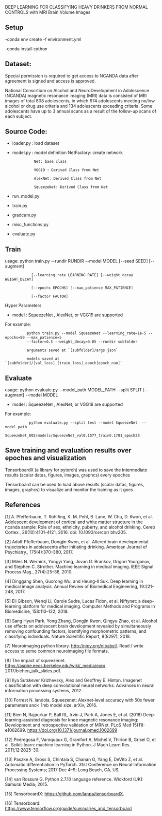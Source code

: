 DEEP LEARNING FOR CLASSIFYING HEAVY DRINKERS FROM NORMAL CONTROLS with MRI Brain Volume Images

## Setup

-conda env create -f environment.yml

-conda install cython

## Dataset: 
Special permission is required to get access to NCANDA data after agreement is signed and access is approved. 

National Consortium on Alcohol and NeuroDevelopment in Adolescence (NCANDA) magnetic
resonance imaging (MRI) data is consisted of MRI images of total 808 adolescents, in which 674
adolescents meeting no/low alcohol or drug use criteria and 134 adolescents exceeding criteria.
Some adolescents have up to 3 annual scans as a result of the follow-up scans of each subject.


## Source Code: 
- loader.py : load dataset 
- model.py : model definition
                NetFactory: create network
                
                Net: base class
                
                VGG19 : Derived Class from Net
                
                AlexNet: Derived Class from Net
                
                SqueezeNet: Derived Class from Net
- run_model.py
- train.py
- gradcam.py
- misc_functions.py
- evaluate.py

## Train
usage: python train.py --rundir RUNDIR --model MODEL [--seed SEED] [--augment]

                [--learning_rate LEARNING_RATE] [--weight_decay WEIGHT_DECAY]
                
                [--epochs EPOCHS] [--max_patience MAX_PATIENCE]
                
                [--factor FACTOR]
                
Hyper Parameters 

- model : SqueezeNet , AlexNet, or VGG19 are supported 

For example: 

              python train.py --model SqueezeNet --learning_rate=1e-5 --epochs=50 --max_patience=5 
              --factor=0.5 --weight_decay=0.05 --rundir subfolder

              arguments saved at `[subfolder]/args.json`

              models saved at `[subfolder]/[val_loss]_[train_loss]_epoch[epoch_num]`

## Evaluate

usage: python evaluate.py --model_path MODEL_PATH --split SPLIT [--augment]
                   --model MODEL

- model : SqueezeNet , AlexNet, or VGG19 are supported 

For example: 

               python evaluate.py --split test --model SqueezeNet  --model_path                
                   SqueezeNet_002/models/SqueezeNet_val0.1577_train0.1701_epoch28

## Save training and evaluation results over epoches and visualization 

TensorboardX (a library for pytorch) was used to save the intermediate results (scalar datas, figures, images, graphcs) every epoches 

Tensorboard can be used to load above results (scalar datas, figures, images, graphcs) to visualize and monitor the training as it goes


## References

[1] A. Pfefferbaum, T. Rohlfing, K. M. Pohl, B. Lane, W. Chu, D. Kwon, et al. Adolescent
development of cortical and white matter structure in the ncanda sample: Role of sex, ethnicity,
puberty, and alcohol drinking. Cereb Cortex., 26(10):4101–4121, 2016. doi: 10.1093/cercor/
bhv205.

[2] Adolf Pfefferbaum, Dongjin Kwon, et al. Altered brain developmental trajectories in adolescents
after initiating drinking. American Journal of Psychiatry., 175(4):370–380, 2017.

[3] Miles N. Wernick, Yongyi Yang, Jovan G. Brankov, Grigori Yourganov, and Stephen C. Strother.
Machine learning in medical imaging. IEEE Signal Process Mag., 27(4):25–38, 2010.

[4] Dinggang Shen, Guorong Wu, and Heung-Il Suk. Deep learning in medical image analysis.
Annual Review of Biomedical Engineering, 19:221–248, 2017.

[5] Eli Gibson, Wenqi Li, Carole Sudre, Lucas Fidon, et al. Niftynet: a deep-learning platform for
medical imaging. Computer Methods and Programs in Biomedicine, 158:113–122, 2018.

[6] Sang Hyun Park, Yong Zhang, Dongjin Kwon, Qingyu Zhao, et al. Alcohol use effects on
adolescent brain development revealed by simultaneously removing confounding factors, identifying
morphometric patterns, and classifying individuals. Nature Scientific Report, 8(8297),
2018.

[7] Neuroimaging python library. http://nipy.org/nibabel/. Read / write access to some
common neuroimaging file formats.

[8] The impact of squeezenet. https://aspire.eecs.berkeley.edu/wiki/_media/eop/
2017/bichen_talk_slides.pdf.

[9] Ilya Sutskever Krizhevsky, Alex and Geoffrey E. Hinton. Imagenet classification with deep
convolutional neural networks. Advances in neural information processing systems, 2012.

[10] Forrest N. Iandola. Squeezenet: Alexnet-level accuracy with 50x fewer parameters and< 1mb
model size. arXiv, 2016.

[11] Bien N, Rajpurkar P, Ball RL, Irvin J, Park A, Jones E, et al. (2018) Deep-learning-assisted diagnosis for knee magnetic resonance imaging: Development and retrospective validation of MRNet. PLoS Med 15(11): e1002699. https://doi.org/10.1371/journal.pmed.1002699

[12] Pedregosa F, Varoquaux G, Gramfort A, Michel V, Thirion B, Grisel O, et al. Scikit-learn: machine learning in Python. J Mach Learn Res. 2011;12:2825–30.

[13] Paszke A, Gross S, Chintala S, Chanan G, Yang E, DeVito Z, et al. Automatic differentiation in PyTorch. 31st Conference on Neural Information Processing Systems; 2017 Dec 4–9; Long Beach, CA, US.

[14] van Rossum G. Python 2.7.10 language reference. Wickford (UK): Samurai Media; 2015.

[15] TensorboardX: https://github.com/lanpa/tensorboardX.

[16] Tensorboard: https://www.tensorflow.org/guide/summaries_and_tensorboard

